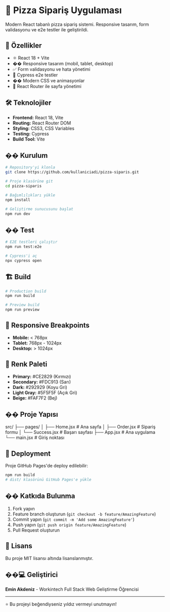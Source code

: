 # 🍕 Pizza Sipariş Uygulaması

Modern React tabanlı pizza sipariş sistemi. Responsive tasarım, form validasyonu ve e2e testler ile geliştirildi.

## 🚀 Özellikler

- ⚛️ React 18 + Vite
- �� Responsive tasarım (mobil, tablet, desktop)
- ✅ Form validasyonu ve hata yönetimi
- 🧪 Cypress e2e testler
- �� Modern CSS ve animasyonlar
- 🚦 React Router ile sayfa yönetimi

## 🛠️ Teknolojiler

- **Frontend:** React 18, Vite
- **Routing:** React Router DOM
- **Styling:** CSS3, CSS Variables
- **Testing:** Cypress
- **Build Tool:** Vite

## �� Kurulum

```bash
# Repository'yi klonla
git clone https://github.com/kullaniciadi/pizza-siparis.git

# Proje klasörüne git
cd pizza-siparis

# Bağımlılıkları yükle
npm install

# Geliştirme sunucusunu başlat
npm run dev
```

## �� Test

```bash
# E2E testleri çalıştır
npm run test:e2e

# Cypress'i aç
npx cypress open
```

## 🏗️ Build

```bash
# Production build
npm run build

# Preview build
npm run preview
```

## 📱 Responsive Breakpoints

- **Mobile:** < 768px
- **Tablet:** 768px - 1024px
- **Desktop:** > 1024px

## 🎨 Renk Paleti

- **Primary:** #CE2829 (Kırmızı)
- **Secondary:** #FDC913 (Sarı)
- **Dark:** #292929 (Koyu Gri)
- **Light Gray:** #5F5F5F (Açık Gri)
- **Beige:** #FAF7F2 (Bej)

## �� Proje Yapısı
src/
├── pages/
│ ├── Home.jsx # Ana sayfa
│ ├── Order.jsx # Sipariş formu
│ └── Success.jsx # Başarı sayfası
├── App.jsx # Ana uygulama
└── main.jsx # Giriş noktası


## 🚀 Deployment

Proje GitHub Pages'de deploy edilebilir:

```bash
npm run build
# dist/ klasörünü GitHub Pages'e yükle
```

## �� Katkıda Bulunma

1. Fork yapın
2. Feature branch oluşturun (`git checkout -b feature/AmazingFeature`)
3. Commit yapın (`git commit -m 'Add some AmazingFeature'`)
4. Push yapın (`git push origin feature/AmazingFeature`)
5. Pull Request oluşturun

## 📄 Lisans

Bu proje MIT lisansı altında lisanslanmıştır.

## ��‍💻 Geliştirici

**Emin Akdeniz** - Workintech Full Stack Web Geliştirme Öğrencisi

---

⭐ Bu projeyi beğendiyseniz yıldız vermeyi unutmayın!